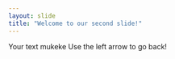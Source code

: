 ```yaml
---
layout: slide
title: "Welcome to our second slide!"
---
```

Your text mukeke
Use the left arrow to go back!

